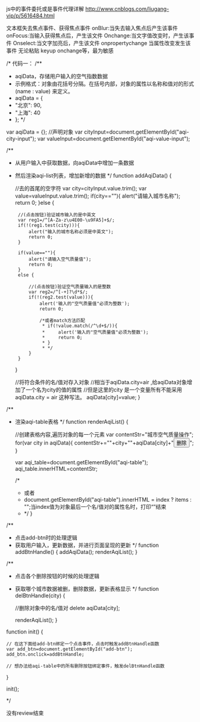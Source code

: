 js中的事件委托或是事件代理详解
http://www.cnblogs.com/liugang-vip/p/5616484.html

文本框失去焦点事件、获得焦点事件
onBlur:当失去输入焦点后产生该事件
onFocus:当输入获得焦点后，产生该文件
Onchange:当文字值改变时，产生该事件
Onselect:当文字加亮后，产生该文件
onpropertychange 当属性改变发生该事件
无论粘贴 keyup onchange等，最为敏感

/*
代码一：
/**
 * aqiData，存储用户输入的空气指数数据
 * 示例格式：对象由花括号分隔。在括号内部，对象的属性以名称和值对的形式 (name : value) 来定义。
 * aqiData = {
 *    "北京": 90,
 *    "上海": 40
 * };
 */

var aqiData = {};  //声明对象
var cityInput=document.getElementById("aqi-city-input");
var valueInput=document.getElementById("aqi-value-input");

/**
 * 从用户输入中获取数据，向aqiData中增加一条数据
 * 然后渲染aqi-list列表，增加新增的数据
 */
function addAqiData() {

    //去的首尾的空字符
    var city=cityInput.value.trim();
    var value=valueInput.value.trim();
    if(city==""){
        alert("请输入城市名称");
        return 0;
    }else {

        //(点击按钮)验证城市输入的是中英文
        var reg1=/^[A-Za-z\u4E00-\u9FA5]+$/;
        if(!(reg1.test(city))){
            alert("输入的城市名称必须是中英文");
            return 0;
        }

        if(value==""){
            alert("请输入空气质量值");
            return 0;
        }
        else {

            //(点击按钮)验证空气质量输入的是整数
            var reg2=/^[-+]?\d*$/;
            if(!(reg2.test(value))){
                alert('输入的"空气质量值"必须为整数');
                return 0;

                /*或者match方法匹配
                 * if(!value.match(/^\d+$/)){
                 *     alert('输入的"空气质量值"必须为整数');
                 *     return 0;
                 * }
                 * */
            }
        }
    }

    //将符合条件的名/值对存入对象
    //相当于aqiData.city=air ,给aqiData对象增加了一个名为city的值的属性
    //但是这里的city 是一个变量所有不能采用 aqiData.city = air 这种写法。
    aqiData[city]=value;
}


/**
 * 渲染aqi-table表格
 */
function renderAqiList() {

    //创建表格内容,遍历对象的每一个元素
    var contentStr="<tr><td>城市</td><td>空气质量</td><td>操作</td></tr>";
    for(var city in aqiData){
        contentStr+="<tr><td>"+city+"</td><td>"+aqiData[city]+"</td><td><button onclick='delBtnHandle(\""+city+"\")'>删除</button></td></tr>";
    }

    var aqi_table=document.getElementById("aqi-table");
    aqi_table.innerHTML=contentStr;

    /*
    * 或者
    * document.getElementById("aqi-table").innerHTML = index ? items : "";当index值为对象最后一个名/值对的属性名时，打印“”结束
    * */
}

/**
 * 点击add-btn时的处理逻辑
 * 获取用户输入，更新数据，并进行页面呈现的更新
 */
function addBtnHandle() {
    addAqiData();
    renderAqiList();
}

/**
 * 点击各个删除按钮的时候的处理逻辑
 * 获取哪个城市数据被删，删除数据，更新表格显示
 */
function delBtnHandle(city) {

    //删除对象中的名/值对
    delete aqiData[city];

    renderAqiList();
}

function init() {

    // 在这下面给add-btn绑定一个点击事件，点击时触发addBtnHandle函数
    var add_btn=document.getElementById("add-btn");
    add_btn.onclick=addBtnHandle;

    // 想办法给aqi-table中的所有删除按钮绑定事件，触发delBtnHandle函数

}

init();

*/






没有review结束